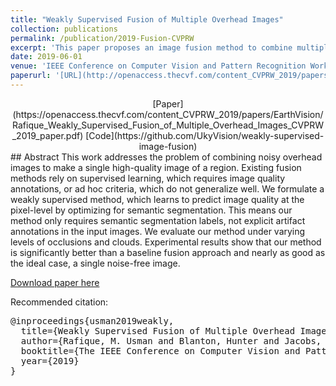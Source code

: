 ```yaml
---
title: "Weakly Supervised Fusion of Multiple Overhead Images"
collection: publications
permalink: /publication/2019-Fusion-CVPRW
excerpt: 'This paper proposes an image fusion method to combine multiple overhead images to make a single good looking image. Our method is weakly supervised; it learns to removes clouds and other artifacts from images with limited labels.'
date: 2019-06-01
venue: 'IEEE Conference on Computer Vision and Pattern Recognition Workshops (CVPRW), EarthVision'
paperurl: '[URL](http://openaccess.thecvf.com/content_CVPRW_2019/papers/EarthVision/Rafique_Weakly_Supervised_Fusion_of_Multiple_Overhead_Images_CVPRW_2019_paper.pdf)'
---
```

<center> [Paper](https://openaccess.thecvf.com/content_CVPRW_2019/papers/EarthVision/Rafique_Weakly_Supervised_Fusion_of_Multiple_Overhead_Images_CVPRW_2019_paper.pdf)     [Code](https://github.com/UkyVision/weakly-supervised-image-fusion) </center>
## Abstract
This work addresses the problem of combining noisy overhead images to make a single high-quality image of a region. Existing fusion methods rely on supervised learning, which requires image quality annotations, or ad hoc criteria, which do not generalize well. We formulate a weakly supervised method, which learns to predict image quality at the pixel-level by optimizing for semantic segmentation. This means our method only requires semantic segmentation labels, not explicit artifact annotations in the input images. We evaluate our method under varying levels of occlusions and clouds. Experimental results show that our method is significantly better than a baseline fusion approach and nearly as good as the ideal case, a single noise-free image.

[Download paper here](https://openaccess.thecvf.com/content_CVPRW_2019/papers/EarthVision/Rafique_Weakly_Supervised_Fusion_of_Multiple_Overhead_Images_CVPRW_2019_paper.pdf)

Recommended citation:
<pre>
@inproceedings{usman2019weakly,
  title={Weakly Supervised Fusion of Multiple Overhead Images},
  author={Rafique, M. Usman and Blanton, Hunter and Jacobs, Nathan},
  booktitle={The IEEE Conference on Computer Vision and Pattern Recognition (CVPR) Workshops},
  year={2019}
}
</pre>
